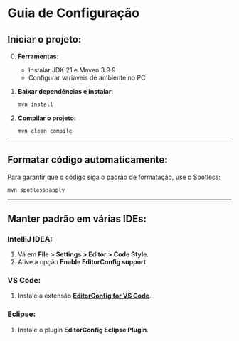 
# Guia de Configuração

## Iniciar o projeto:

0. **Ferramentas**:
   - Instalar JDK 21 e Maven 3.9.9
   - Configurar variaveis de ambiente no PC


1. **Baixar dependências e instalar**:
   ```bash
   mvn install
   ```
2. **Compilar o projeto**:
   ```bash
   mvn clean compile
   ```

---

## Formatar código automaticamente:

Para garantir que o código siga o padrão de formatação, use o Spotless:

```bash
mvn spotless:apply
```

---

## Manter padrão em várias IDEs:

### IntelliJ IDEA:
1. Vá em **File > Settings > Editor > Code Style**.
2. Ative a opção **Enable EditorConfig support**.

### VS Code:
1. Instale a extensão **[EditorConfig for VS Code](https://marketplace.visualstudio.com/items?itemName=EditorConfig.EditorConfig)**.

### Eclipse:
1. Instale o plugin **EditorConfig Eclipse Plugin**.
